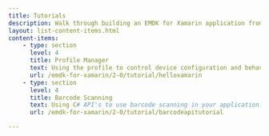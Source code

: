 ```yaml
---
title: Tutorials
description: Walk through building an EMDK for Xamarin application from the ground up with one of the following tutorials. Each tutorial includes step by step instructions and associate code.
layout: list-content-items.html
content-items:
    - type: section
      level: 4
      title: Profile Manager
      text: Using the profile to control device configuration and behaviors like setting the clock from your application.
      url: /emdk-for-xamarin/2-0/tutorial/helloxamarin
    - type: section
      level: 4
      title: Barcode Scanning
      text: Using C# API's to use barcode scanning in your application.
      url: /emdk-for-xamarin/2-0/tutorial/barcodeapitutorial

---   
```

